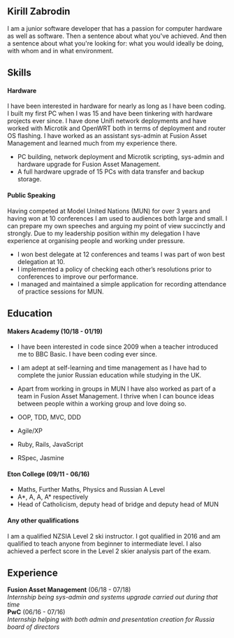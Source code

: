 ## Kirill Zabrodin

I am a junior software developer that has a passion for computer hardware as well as software. Then a sentence about what you've achieved. And then a sentence about what you're looking for: what you would ideally be doing, with whom and in what environment.

## Skills

#### Hardware

I have been interested in hardware for nearly as long as I have been coding. I built my first PC when I was 15 and have been tinkering with hardware projects ever since. I have done Unifi network deployments and have worked with Microtik and OpenWRT both in terms of deployment and router OS flashing. I have worked as an assistant sys-admin at Fusion Asset Management and learned much from my experience there.

- PC building, network deployment and Microtik scripting, sys-admin and hardware upgrade for Fusion Asset Management.
- A full hardware upgrade of 15 PCs with data transfer and backup storage. 

#### Public Speaking

Having competed at Model United Nations (MUN) for over 3 years and having won at 10 conferences I am used to audiences both large and small. I can prepare my own speeches and arguing my point of view succinctly and strongly. Due to my leadership position within my delegation I have experience at organising people and working under pressure.

- I won best delegate at 12 conferences and teams I was part of won best delegation at 10.
- I implemented a policy of checking each other’s resolutions prior to conferences to improve our performance.
- I managed and maintained a simple application for recording attendance of practice sessions for MUN.

## Education

#### Makers Academy (10/18 - 01/19)

- I have been interested in code since 2009 when a teacher introduced me to BBC Basic. I have been coding ever since.
- I am adept at self-learning and time management as I have had to complete the junior Russian education while studying in the UK.
- Apart from working in groups in MUN I have also worked as part of a team in Fusion Asset Management. I thrive when I can bounce ideas between people within a working group and love doing so.

- OOP, TDD, MVC, DDD
- Agile/XP
- Ruby, Rails, JavaScript
- RSpec, Jasmine

#### Eton College (09/11 - 06/16)

- Maths, Further Maths, Physics and Russian A Level
- A*, A, A, A* respectively
- Head of Catholicism, deputy head of bridge and deputy head of MUN

#### Any other qualifications

I am a qualified NZSIA Level 2 ski instructor. I got qualified in 2016 and am qualified to teach anyone from beginner to intermediate level. I also achieved a perfect score in the Level 2 skier analysis part of the exam.

## Experience

**Fusion Asset Management** (06/18 - 07/18)    
*Internship being sys-admin and systems upgrade carried out during that time*  
**PwC** (06/16 - 07/16)   
*Internship helping with both admin and presentation creation for Russia board of directors*  

